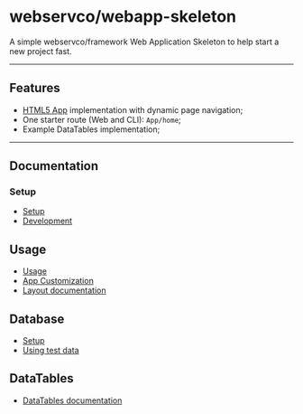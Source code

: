# webservco/webapp-skeleton

A simple webservco/framework Web Application Skeleton to help start a new project fast.

---

## Features
- [HTML5 App](https://github.com/webservco/html5-app) implementation with dynamic page navigation;
- One starter route (Web and CLI): `App/home`;
- Example DataTables implementation;

---

## Documentation

### Setup
- [Setup](/docs/Setup.md)
- [Development](/docs/Development.md)

## Usage
- [Usage](/docs/Usage.md)
- [App Customization](/docs/Customization.md)
- [Layout documentation](/docs/Layout.md)

## Database
- [Setup](/docs/Database/Setup.md)
- [Using test data](/docs/Database/TestData.md)

## DataTables
- [DataTables documentation](/docs/DataTables.md)
